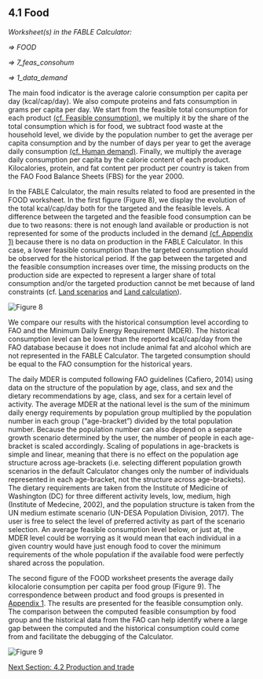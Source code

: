 ## 4.1 Food

_Worksheet(s) in the FABLE Calculator:_

_⇒ FOOD_

_⇒ 7_feas_consohum_

_⇒ 1_data_demand_

The main food indicator is the average calorie consumption per capita per day (kcal/cap/day). We also compute proteins and fats consumption in grams per capita per day. We start from the feasible total consumption for each product [(cf. Feasible consumption)](https://github.com/FableCalculator/DocumentationWiki/wiki/3_5.-Feasible-production,-trade,-and-consumption), we multiply it by the share of the total consumption which is for food, we subtract food waste at the household level, we divide by the population number to get the average per capita consumption and by the number of days per year to get the average daily consumption [(cf. Human demand)](https://github.com/FableCalculator/DocumentationWiki/wiki/3_1.-Human-Demand#31-human-demand). Finally, we multiply the average daily consumption per capita by the calorie content of each product. Kilocalories, protein, and fat content per product per country is taken from the FAO Food Balance Sheets (FBS) for the year 2000.

In the FABLE Calculator, the main results related to food are presented in the FOOD worksheet. In the first figure (Figure 8), we display the evolution of the total kcal/cap/day both for the targeted and the feasible levels. A difference between the targeted and the feasible food consumption can be due to two reasons: there is not enough land available or production is not represented for some of the products included in the demand [(cf. Appendix 1)](https://github.com/FableCalculator/DocumentationWiki/wiki/7_1-Appendix-1) because there is no data on production in the FABLE Calculator. In this case, a lower feasible consumption than the targeted consumption should be observed for the historical period. If the gap between the targeted and the feasible consumption increases over time, the missing products on the production side are expected to represent a larger share of total consumption and/or the targeted production cannot be met because of land constraints (cf. [Land scenarios](https://github.com/FableCalculator/DocumentationWiki/wiki/2_Scenarios#27-land-availability) and [Land calculation](https://github.com/FableCalculator/DocumentationWiki/wiki/3_4.-Land#34-land)).

![Figure 8](https://user-images.githubusercontent.com/68918893/88801560-2eeab280-d1aa-11ea-84ad-e8ede3b11590.png)

We compare our results with the historical consumption level according to FAO and the Minimum Daily Energy Requirement (MDER). The historical consumption level can be lower than the reported kcal/cap/day from the FAO database because it does not include animal fat and alcohol which are not represented in the FABLE Calculator. The targeted consumption should be equal to the FAO consumption for the historical years.

The daily MDER is computed following FAO guidelines (Cafiero, 2014) using data on the structure of the population by age, class, and sex and the dietary recommendations by age, class, and sex for a certain level of activity. The average MDER at the national level is the sum of the minimum daily energy requirements by population group multiplied by the population number in each group (“age-bracket”) divided by the total population number. Because the population number can also depend on a separate growth scenario determined by the user, the number of people in each age-bracket is scaled accordingly. Scaling of populations in age-brackets is simple and linear, meaning that there is no effect on the population age structure across age-brackets (i.e. selecting different population growth scenarios in the default Calculator changes only the number of individuals represented in each age-bracket, not the structure across age-brackets). The dietary requirements are taken from the Institute of Medicine of Washington (DC) for three different activity levels, low, medium, high (Institute of Medecine, 2002), and the population structure is taken from the UN medium estimate scenario (UN-DESA Population Division, 2017). The user is free to select the level of preferred activity as part of the scenario selection. An average feasible consumption level below, or just at, the MDER level could be worrying as it would mean that each individual in a given country would have just enough food to cover the minimum requirements of the whole population if the available food were perfectly shared across the population.

The second figure of the FOOD worksheet presents the average daily kilocalorie consumption per capita per food group (Figure 9). The correspondence between product and food groups is presented in [Appendix 1](https://github.com/FableCalculator/DocumentationWiki/wiki/7_1-Appendix-1). The results are presented for the feasible consumption only. The comparison between the computed feasible consumption by food group and the historical data from the FAO can help identify where a large gap between the computed and the historical consumption could come from and facilitate the debugging of the Calculator.

![Figure 9](https://user-images.githubusercontent.com/68918893/88801867-956fd080-d1aa-11ea-8a19-797e1fb66b88.png)

[Next Section: 4.2 Production and trade](https://github.com/FableCalculator/DocumentationWiki/wiki/4_2.-Production-and-trade)